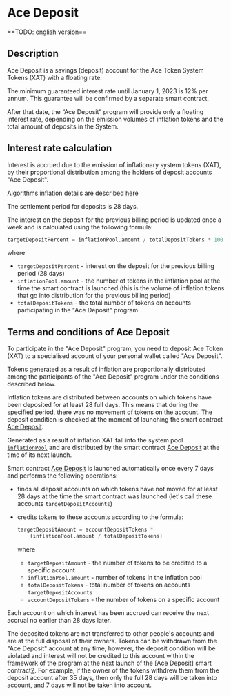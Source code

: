 # Ace Deposit

==TODO: english version==

## Description

Ace Deposit is a savings (deposit) account for the Ace Token System Tokens (XAT) with a floating rate.

The minimum guaranteed interest rate until January 1, 2023 is 12% per annum. This guarantee will be confirmed by a separate smart contract.

After that date, the “Ace Deposit” program will provide only a floating interest rate, depending on the emission volumes of inflation tokens and the total amount of deposits in the System.

## Interest rate calculation

Interest is accrued due to the emission of inflationary system tokens (XAT), by their proportional distribution among the holders of deposit accounts "Ace Deposit".

Algorithms inflation details are described [here][1]

The settlement period for deposits is 28 days.

The interest on the deposit for the previous billing period is updated once a week and is calculated using the following formula:

```python
targetDepositPercent = inflationPool.amount / totalDepositTokens * 100
```

where

- `targetDepositPercent` - interest on the deposit for the previous billing period (28 days)
- `inflationPool.amount` - the number of tokens in the inflation pool at the time the smart contract is launched (this is the volume of inflation tokens that go into distribution for the previous billing period)
- `totalDepositTokens` - the total number of tokens on accounts participating in the "Ace Deposit" program


## Terms and conditions of Ace Deposit

To participate in the "Ace Deposit" program, you need to deposit Ace Token (XAT) to a specialised account of your personal wallet called "Ace Deposit".

Tokens generated as a result of inflation are proportionally distributed among the participants of the "Ace Deposit" program under the conditions described below.

Inflation tokens are distributed between accounts on which tokens have been deposited for at least 28 full days. This means that during the specified period, there was no movement of tokens on the account. The deposit condition is checked at the moment of launching the smart contract [Ace Deposit][2].

Generated as a result of inflation XAT fall into the system pool [`inflationPool`][3] and are distributed by the smart contract [Ace Deposit][2] at the time of its next launch.

Smart contract [Ace Deposit][2] is launched automatically once every 7 days and performs the following operations:

- finds all deposit accounts on which tokens have not moved for at least 28 days at the time the smart contract was launched (let's call these accounts `targetDepositAccounts`)
- credits tokens to these accounts according to the formula:

    ```python
    targetDepositAmount = accountDepositTokens *
        (inflationPool.amount / totalDepositTokens)
    ```

    where

    - `targetDepositAmount` - the number of tokens to be credited to a specific account
    - `inflationPool.amount` - number of tokens in the inflation pool
    - `totalDepositTokens` - total number of tokens on accounts `targetDepositAccounts`
    - `accountDepositTokens` - the number of tokens on a specific account

Each account on which interest has been accrued can receive the next accrual no earlier than 28 days later.

The deposited tokens are not transferred to other people's accounts and are at the full disposal of their owners. Tokens can be withdrawn from the "Ace Deposit" account at any time, however, the deposit condition will be violated and interest will not be credited to this account within the framework of the program at the next launch of the [Ace Deposit] smart contract[2]. For example, if the owner of the tokens withdrew them from the deposit account after 35 days, then only the full 28 days will be taken into account, and 7 days will not be taken into account.

[1]: ../system-tokens/ace-token.md
[2]: ../list-of-operations/ace-deposit.md
[3]: ../glossary/system-pools.md#inflationpool
